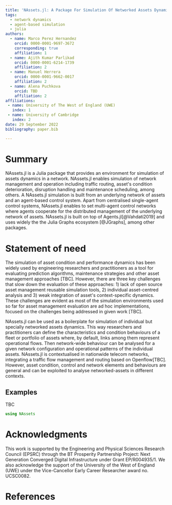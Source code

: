 ```yaml
---
title: 'NAssets.jl: A Package For Simulation Of Networked Assets Dynamics '
tags:
  - network dynamics
  - agent-based simulation
  - julia
authors:
  - name: Marco Perez Hernandez
    orcid: 0000-0001-9697-3672
    corresponding: true
    affiliation: 1
  - name: Ajith Kumar Parlikad
    orcid: 0000-0001-6214-1739
    affiliation: 2
  - name: Manuel Herrera
    orcid: 0000-0001-9662-0017
    affiliation: 2
  - name: Alena Puchkova
    orcid: TBD
    affiliation: 2
affiliations:
 - name: University of The West of England (UWE)
   index: 1
 - name: University of Cambridge
   index: 2
date: 29 September 2022
bibliography: paper.bib

---
```


# Summary

NAssets.jl is a Julia package that provides an environment for simulation of assets dynamics in a network. NAssets.jl enables simulation of network management and operation including traffic routing, asset's condition deterioration, disruption handling and maintenance scheduling, among others. A NAssets.jl simulation is built from an underlying network of assets and an agent-based control system. Apart from centralised single-agent control systems, NAssets.jl enables to set multi-agent control networks where agents cooperate for the distributed management of the underlying network of assets. NAssets.jl is built on top of Agents.jl[@Vahdati2019] and uses widely the the Julia Graphs ecosystem [@JGraphs], among other packages.


# Statement of need

The simulation of asset condition and performance dynamics has been widely used by engineering researchers and practitioners as a tool for evaluating prediction algorithms, maintenance strategies and other asset management approaches [TBC]. However, there are three key challenges that slow down the evaluation of these approaches: 1) lack of open source asset management reusable simulation tools, 2) individual asset-centred analysis and 3) weak integration of asset's context-specific dynamics. 
These challenges are evident as most of the simulation environments used so far for asset management evaluation are ad hoc implementations, focused on the challenges being addressed in given work [TBC].

NAssets.jl can be used as a boilerplate for simulation of individual but specially networked assets dynamics. This way researchers and practitioners can define the characteristics and condition behaviours of a fleet or portfolio of assets where, by default, links among them represent operational flows. Then network-wide behaviour can be analysed for a given network configuration and operational patterns of the individual assets. 
NAssets.jl is contextualised in nationwide telecom networks, integrating a traffic flow management and routing based on Openflow[TBC]. However, asset condition, control and network elements and behaviours are general and can be exploited to analyse networked-assets in different contexts. 

<!-- normally assets are studied individually or in reduced groups, isolating other perspectives than have the potential to influence management decisions. Likewise, evaluation of approaches  -->
<!-- Julia is a young language with a neat intuitive syntax, a solid performance and promising library ecosystem. -->

## Examples

TBC

```julia
using NAssets

```

# Acknowledgments

This work is supported by the Engineering and Physical Sciences Research Council (EPSRC) through the BT Prosperity Partnership Project: Next Generation Converged Digital Infrastructure under Grant EP/R004935/1. We also acknowledge the support of the University of the West of England (UWE) under the Vice-Cancellor Early Career Researcher award no. UCSC0082. 

# References